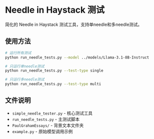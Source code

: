# Needle in Haystack 测试

简化的 Needle in Haystack 测试工具，支持单needle和多needle测试。

## 使用方法

```bash
# 运行所有测试
python run_needle_tests.py --model ../models/Llama-3.1-8B-Instruct

# 只运行单needle测试
python run_needle_tests.py --test-type single

# 只运行多needle测试  
python run_needle_tests.py --test-type multi
```

## 文件说明

- `simple_needle_tester.py` - 核心测试工具
- `run_needle_tests.py` - 主测试脚本  
- `PaulGrahamEssays/` - 背景文本文件夹
- `example.py` - 原始模型调用示例
